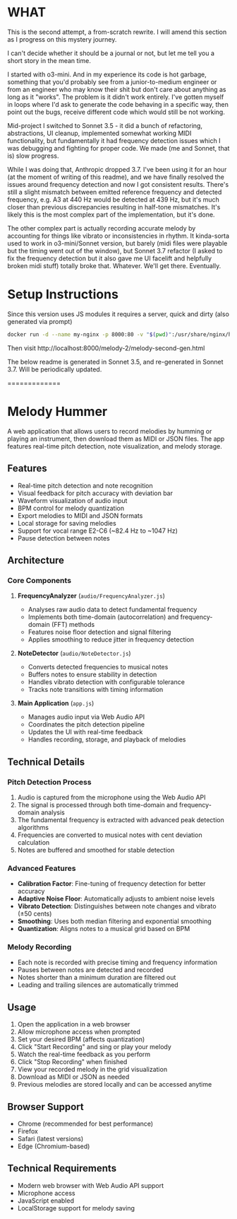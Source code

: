 # WHAT

This is the second attempt, a from-scratch rewrite. I will amend this section as I progress on this mystery journey.

I can't decide whether it should be a journal or not, but let me tell you a short story in the mean time.

I started with o3-mini. And in my experience its code is hot garbage, something that you'd probably see from a junior-to-medium engineer or from an engineer who may know their shit but don't care about anything as long as it "works". The problem is it didn't work entirely. I've gotten myself in loops where I'd ask to generate the code behaving in a specific way, then point out the bugs, receive different code which would still be not working.

Mid-project I switched to Sonnet 3.5 - it did a bunch of refactoring, abstractions, UI cleanup, implemented somewhat working MIDI functionality, but fundamentally it had frequency detection issues which I was debugging and fighting for proper code. We made (me and Sonnet, that is) slow progress.

While I was doing that, Anthropic dropped 3.7. I've been using it for an hour (at the moment of writing of this readme), and we have finally resolved the issues around frequency detection and now I got consistent results. There's still a slight mismatch between emitted reference frequency and detected frequency, e.g. A3 at 440 Hz would be detected at 439 Hz, but it's much closer than previous discrepancies resulting in half-tone mismatches. It's likely this is the most complex part of the implementation, but it's done.

The other complex part is actually recording accurate melody by accounting for things like vibrato or inconsistencies in rhythm. It kinda-sorta used to work in o3-mini/Sonnet version, but barely (midi files were playable but the timing went out of the window), but Sonnet 3.7 refactor (I asked to fix the frequency detection but it also gave me UI facelift and helpfully broken midi stuff) totally broke that. Whatever. We'll get there. Eventually.

# Setup Instructions

Since this version uses JS modules it requires a server, quick and dirty (also generated via prompt)

```sh
docker run -d --name my-nginx -p 8000:80 -v "$(pwd)":/usr/share/nginx/html:ro nginx
```

Then visit http://localhost:8000/melody-2/melody-second-gen.html


The below readme is generated in Sonnet 3.5, and re-generated in Sonnet 3.7. Will be periodically updated.

=============

# Melody Hummer

A web application that allows users to record melodies by humming or playing an instrument, then download them as MIDI or JSON files. The app features real-time pitch detection, note visualization, and melody storage.

## Features

- Real-time pitch detection and note recognition
- Visual feedback for pitch accuracy with deviation bar
- Waveform visualization of audio input
- BPM control for melody quantization
- Export melodies to MIDI and JSON formats
- Local storage for saving melodies
- Support for vocal range E2-C6 (~82.4 Hz to ~1047 Hz)
- Pause detection between notes

## Architecture

### Core Components

1. **FrequencyAnalyzer** (`audio/FrequencyAnalyzer.js`)
   - Analyses raw audio data to detect fundamental frequency
   - Implements both time-domain (autocorrelation) and frequency-domain (FFT) methods
   - Features noise floor detection and signal filtering
   - Applies smoothing to reduce jitter in frequency detection

2. **NoteDetector** (`audio/NoteDetector.js`)
   - Converts detected frequencies to musical notes
   - Buffers notes to ensure stability in detection
   - Handles vibrato detection with configurable tolerance
   - Tracks note transitions with timing information

3. **Main Application** (`app.js`)
   - Manages audio input via Web Audio API
   - Coordinates the pitch detection pipeline
   - Updates the UI with real-time feedback
   - Handles recording, storage, and playback of melodies

## Technical Details

### Pitch Detection Process

1. Audio is captured from the microphone using the Web Audio API
2. The signal is processed through both time-domain and frequency-domain analysis
3. The fundamental frequency is extracted with advanced peak detection algorithms
4. Frequencies are converted to musical notes with cent deviation calculation
5. Notes are buffered and smoothed for stable detection

### Advanced Features

- **Calibration Factor**: Fine-tuning of frequency detection for better accuracy
- **Adaptive Noise Floor**: Automatically adjusts to ambient noise levels
- **Vibrato Detection**: Distinguishes between note changes and vibrato (±50 cents)
- **Smoothing**: Uses both median filtering and exponential smoothing
- **Quantization**: Aligns notes to a musical grid based on BPM

### Melody Recording

- Each note is recorded with precise timing and frequency information
- Pauses between notes are detected and recorded
- Notes shorter than a minimum duration are filtered out
- Leading and trailing silences are automatically trimmed

## Usage

1. Open the application in a web browser
2. Allow microphone access when prompted
3. Set your desired BPM (affects quantization)
4. Click "Start Recording" and sing or play your melody
5. Watch the real-time feedback as you perform
6. Click "Stop Recording" when finished
7. View your recorded melody in the grid visualization
8. Download as MIDI or JSON as needed
9. Previous melodies are stored locally and can be accessed anytime

## Browser Support

- Chrome (recommended for best performance)
- Firefox
- Safari (latest versions)
- Edge (Chromium-based)

## Technical Requirements

- Modern web browser with Web Audio API support
- Microphone access
- JavaScript enabled
- LocalStorage support for melody saving
